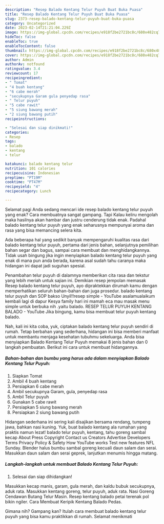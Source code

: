 ```yaml
---
description: "Resep Balado Kentang Telur Puyuh Buat Buka Puasa"
title: "Resep Balado Kentang Telur Puyuh Buat Buka Puasa"
slug: 2373-resep-balado-kentang-telur-puyuh-buat-buka-puasa
category: Uncategorized
date: 2023-02-14T21:21:04.229Z
image: https://img-global.cpcdn.com/recipes/e918f2be2721bc8c/680x482cq70/balado-kentang-telur-puyuh-foto-resep-utama.jpg
hideToc: false
enableToc: true
enableTocContent: false
thumbnail: https://img-global.cpcdn.com/recipes/e918f2be2721bc8c/680x482cq70/balado-kentang-telur-puyuh-foto-resep-utama.jpg
cover: https://img-global.cpcdn.com/recipes/e918f2be2721bc8c/680x482cq70/balado-kentang-telur-puyuh-foto-resep-utama.jpg
author: Admin
authorAv: notfound
ratingvalue: 3.4
reviewcount: 17
recipeingredient:
- " Tomat"
- "4 buah kentang"
- "6 cabe merah"
- "secukupnya Garam gula penyedap rasa"
- " Telur puyuh"
- "5 cabe rawit"
- "5 siung bawang merah"
- "2 siung bawang putih"
recipeinstructions:

- "Selesai dan siap dinikmati!"
categories:
- Resep
tags:
- balado
- kentang
- telur

katakunci: balado kentang telur 
nutrition: 101 calories
recipecuisine: Indonesian
preptime: "PT19M"
cooktime: "PT47M"
recipeyield: "4"
recipecategory: Lunch

---
```



Selamat pagi Anda sedang mencari ide resep balado kentang telur puyuh yang enak? Cara membuatnya sangat gampang. Tapi Kalau keliru mengolah maka hasilnya akan hambar dan justru cenderung tidak enak. Padahal balado kentang telur puyuh yang enak seharusnya mempunyai aroma dan rasa yang bisa memancing selera kita.


Ada beberapa hal yang sedikit banyak mempengaruhi kualitas rasa dari balado kentang telur puyuh, pertama dari jenis bahan, selanjutnya pemilihan bahan segar dan bagus, sampai cara membuat dan menghidangkannya. Tidak usah bingung jika ingin menyiapkan balado kentang telur puyuh yang enak di mana pun anda berada, karena asal sudah tahu caranya maka hidangan ini dapat jadi suguhan spesial.

Penambahan telur puyuh di dalamnya memberikan cita rasa dan tekstur yang lebih meriah untuk sajian ini. Demikian resep jempolan memasak Resep balado kentang telur puyuh, ayo dipraktekkan dirumah kamu dengan memperhatikan seluruh bahan-bahan dan juga prosedur. balado kentang telur puyuh dan SOP bakso Unyil‼️resep simple - YouTube asalamualaikum kembali lagi di dapur Kesya family hari ini mamah eca mau masak menu simple untuk berbuka nih .yaitu balado. RESEP TELUR PUYUH KENTANG BALADO - YouTube Jika bingung, kamu bisa membuat telur puyuh kentang balado.


Nah, kali ini kita coba, yuk, ciptakan balado kentang telur puyuh sendiri di rumah. Tetap berbahan yang sederhana, hidangan ini bisa memberi manfaat untuk membantu menjaga kesehatan tubuhmu sekeluarga. Anda bisa menyiapkan Balado Kentang Telur Puyuh memakai 8 jenis bahan dan 0 langkah pembuatan. Berikut ini cara untuk membuat hidangannya.

<!--inarticleads1-->

##### Bahan-bahan dan bumbu yang harus ada dalam menyiapkan Balado Kentang Telur Puyuh:

1. Siapkan  Tomat
1. Ambil 4 buah kentang
1. Persiapkan 6 cabe merah
1. Ambil secukupnya Garam, gula, penyedap rasa
1. Ambil  Telur puyuh
1. Gunakan 5 cabe rawit
1. Persiapkan 5 siung bawang merah
1. Persiapkan 2 siung bawang putih


Hidangan sederhana ini sering kali disajikan bersama rendang, tumpeng jawa, bahkan nasi kuning. Yuk, buat balado kentang ala rumahan yang praktis namun lezat! balado telur puyuh, kentang, tahu goreng sambal kecap About Press Copyright Contact us Creators Advertise Developers Terms Privacy Policy &amp; Safety How YouTube works Test new features NFL Sunday. Blender halus bumbu sambal goreng kecuali daun salam dan serai. Masukkan daun salam dan serai geprek, lanjutkan menumis hingga matang. 

<!--inarticleads2-->

##### Langkah-langkah untuk membuat Balado Kentang Telur Puyuh:


1. Selesai dan siap dihidangkan!

Masukkan kecap manis, garam, gula merah, dan kaldu bubuk secukupnya, aduk rata. Masukkan kentang goreng, telur puyuh, aduk rata. Nasi Goreng Cendawan Butang Telur Masin. Resep kentang balado petai terenak pol bikin ngiler. Cara Membuat Keripik Kentang Balado Pedas. 

Gimana nih? Gampang kan? Itulah cara membuat balado kentang telur puyuh yang bisa kamu praktikkan di rumah. Selamat menikmati
